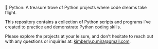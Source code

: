 🐍 Python: A treasure trove of Python projects where code dreams take flight.

This repository contains a collection of Python scripts and programs I've created to practice and demonstrate Python coding skills.

Please explore the projects at your leisure, and don't hesitate to reach out with any questions or inquiries at: kimberly.p.mira@gmail.com.

